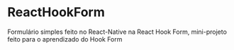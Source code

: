 # ReactHookForm
Formulário simples feito no React-Native na React Hook Form, mini-projeto feito para o aprendizado do Hook Form
